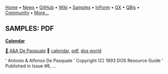 [Home](https://qb64.com) • [News](../news.md) • [GitHub](https://github.com/QB64Official/qb64) • [Wiki](https://github.com/QB64Official/qb64/wiki) • [Samples](../samples.md) • [InForm](../inform.md) • [GX](../gx.md) • [QBjs](../qbjs.md) • [Community](../community.md) • [More...](../more.md)

## SAMPLES: PDF

**[Calendar](calendar/index.md)**

[🐝 A&A De Pasquale](a&a-de-pasquale.md) 🔗 [calendar](calendar.md), [pdf](pdf.md), [dos world](dos-world.md)

' Antonio & Alfonso De Pasquale ' Copyright (C) 1993 DOS Resource Guide ' Published in Issue #8, ...
